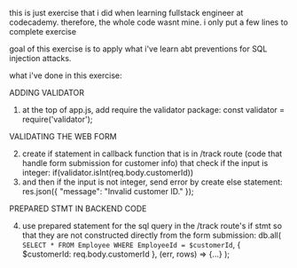 this is just exercise that i did when learning fullstack engineer at codecademy. therefore, the whole code wasnt mine. i only put a few lines to complete exercise

goal of this exercise is to apply what i've learn abt preventions for SQL injection attacks.

what i've done in this exercise:

ADDING VALIDATOR
1. at the top of app.js, add require the validator package:
const validator = require('validator');

VALIDATING THE WEB FORM

2. create if statement in callback function that is in /track route (code that handle form submission for customer info) that check if the input is integer: 
if(validator.isInt(req.body.customerId))
3. and then if the input is not integer, send error by create else statement:
res.json({
  "message": "Invalid customer ID."
});

PREPARED STMT IN BACKEND CODE

4. use prepared statement for the sql query in the /track route's if stmt so that they are not constructed directly from the form submission:
db.all(
      `SELECT * FROM Employee WHERE EmployeeId = $customerId`, {
        $customerId: req.body.customerId
      }, (err, rows) => {...}
    );
